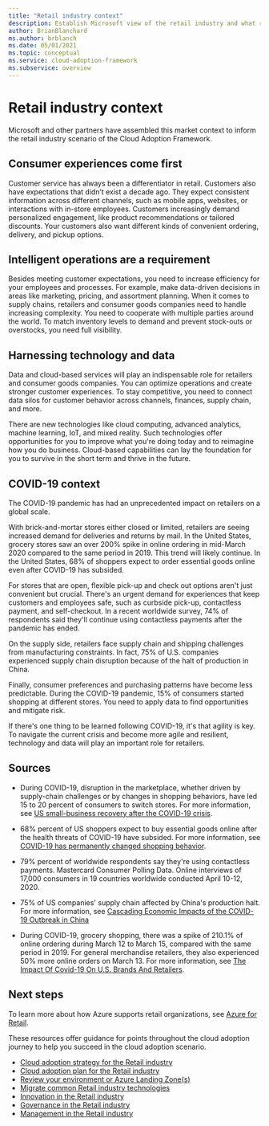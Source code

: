 ```yaml
---
title: "Retail industry context"
description: Establish Microsoft view of the retail industry and what roles Azure and other technologies can play in modern retail.
author: BrianBlanchard
ms.author: brblanch
ms.date: 05/01/2021
ms.topic: conceptual
ms.service: cloud-adoption-framework
ms.subservice: overview
---
```


# Retail industry context

Microsoft and other partners have assembled this market context to inform the retail industry scenario of the Cloud Adoption Framework.

## Consumer experiences come first

Customer service has always been a differentiator in retail. Customers also have expectations that didn’t exist a decade ago. They expect consistent information across different channels, such as mobile apps, websites, or interactions with in-store employees. Customers increasingly demand personalized engagement, like product recommendations or tailored discounts. Your customers also want different kinds of convenient ordering, delivery, and pickup options.

## Intelligent operations are a requirement

Besides meeting customer expectations, you need to increase efficiency for your employees and processes. For example, make data-driven decisions in areas like marketing, pricing, and assortment planning. When it comes to supply chains, retailers and consumer goods companies need to handle increasing complexity. You need to cooperate with multiple parties around the world. To match inventory levels to demand and prevent stock-outs or overstocks, you need full visibility.

## Harnessing technology and data

Data and cloud-based services will play an indispensable role for retailers and consumer goods companies. You can optimize operations and create stronger customer experiences. To stay competitive, you need to connect data silos for customer behavior across channels, finances, supply chain, and more.

There are new technologies like cloud computing, advanced analytics, machine learning, IoT, and mixed reality. Such technologies offer opportunities for you to improve what you're doing today and to reimagine how you do business. Cloud-based capabilities can lay the foundation for you to survive in the short term and thrive in the future.

## COVID-19 context

The COVID-19 pandemic has had an unprecedented impact on retailers on a global scale.

With brick-and-mortar stores either closed or limited, retailers are seeing increased demand for deliveries and returns by mail. In the United States, grocery stores saw an over 200% spike in online ordering in mid-March 2020 compared to the same period in 2019. This trend will likely continue. In the United States, 68% of shoppers expect to order essential goods online even after COVID-19 has subsided.

For stores that are open, flexible pick-up and check out options aren't just convenient but crucial. There's an urgent demand for experiences that keep customers and employees safe, such as curbside pick-up, contactless payment, and self-checkout. In a recent worldwide survey, 74% of respondents said they'll continue using contactless payments after the pandemic has ended.

On the supply side, retailers face supply chain and shipping challenges from manufacturing constraints. In fact, 75% of U.S. companies experienced supply chain disruption because of the halt of production in China.

Finally, consumer preferences and purchasing patterns have become less predictable. During the COVID-19 pandemic, 15% of consumers started shopping at different stores. You need to apply data to find opportunities and mitigate risk.

If there's one thing to be learned following COVID-19, it's that agility is key. To navigate the current crisis and become more agile and resilient, technology and data will play an important role for retailers.

## Sources

- During COVID-19, disruption in the marketplace, whether driven by supply-chain challenges or by changes in shopping behaviors, have led 15 to 20 percent of consumers to switch stores. For more information, see [US small-business recovery after the COVID-19 crisis](https://www.mckinsey.com/industries/public-sector/our-insights/us-small-business-recovery-after-the-covid-19-crisis).

- 68% percent of US shoppers expect to buy essential goods online after the health threats of COVID-19 have subsided. For more information, see [COVID-19 has permanently changed shopping behavior](https://www.zdnet.com/article/covid-19-has-permanently-changed-shopping-behavior).

- 79% percent of worldwide respondents say they're using contactless payments. Mastercard Consumer Polling Data. Online interviews of 17,000 consumers in 19 countries worldwide conducted April 10-12, 2020.

- 75% of US companies' supply chain affected by China's production halt. For more information, see [Cascading Economic Impacts of the COVID-19 Outbreak in China](https://www.uscc.gov/sites/default/files/2020-04/Cascading_Economic_Impacts_of_the_Novel_Coronavirus_April_21_2020.pdf)

- During COVID-19, grocery shopping, there was a spike of 210.1% of online ordering during March 12 to March 15, compared with the same period in 2019. For general merchandise retailers, they also experienced 50% more online orders on March 13. For more information, see [The Impact Of Covid-19 On U.S. Brands And Retailers](https://www.forbes.com/sites/jasongoldberg/2020/03/29/the-impact-of-covid-19-on-us-brands-and-retailers/#55642cb71452).

## Next steps

To learn more about how Azure supports retail organizations, see [Azure for Retail](./retail-azure-advantages.md).

These resources offer guidance for points throughout the cloud adoption journey to help you succeed in the cloud adoption scenario.

- [Cloud adoption strategy for the Retail industry](./strategy.md)
- [Cloud adoption plan for the Retail industry](./plan.md)
- [Review your environment or Azure Landing Zone(s)](./ready.md)
- [Migrate common Retail industry technologies](./migrate.md)
- [Innovation in the Retail industry](./innovate.md)
- [Governance in the Retail industry](./govern.md)
- [Management in the Retail industry](./manage.md)
